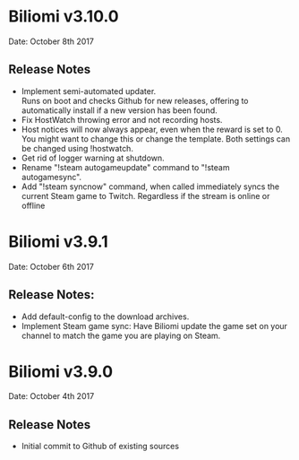 # Biliomi v3.10.0
Date: October 8th 2017

## Release Notes
* Implement semi-automated updater.<br>
Runs on boot and checks Github for new releases,
offering to automatically install if a new version has been found.
* Fix HostWatch throwing error and not recording hosts.
* Host notices will now always appear, even when the reward is set to 0.<br>
You might want to change this or change the template. Both settings can be changed using !hostwatch.
* Get rid of logger warning at shutdown.
* Rename "!steam autogameupdate" command to "!steam autogamesync".
* Add "!steam syncnow" command, when called immediately syncs the current Steam game to Twitch.
Regardless if the stream is online or offline

# Biliomi v3.9.1
Date: October 6th 2017

## Release Notes:
* Add default-config to the download archives.
* Implement Steam game sync: Have Biliomi update the game set on your channel to match the game you are playing on Steam.

# Biliomi v3.9.0
Date: October 4th 2017

## Release Notes
* Initial commit to Github of existing sources